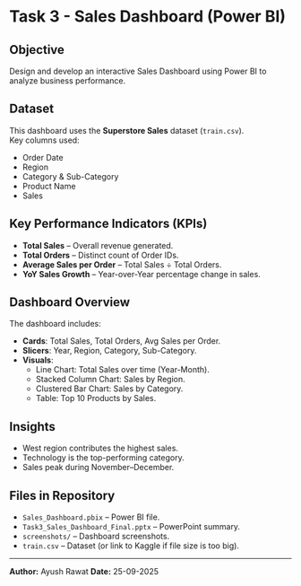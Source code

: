 # Task 3 - Sales Dashboard (Power BI)

## Objective
Design and develop an interactive Sales Dashboard using Power BI to analyze business performance.

## Dataset
This dashboard uses the **Superstore Sales** dataset (`train.csv`).  
Key columns used:
- Order Date
- Region
- Category & Sub-Category
- Product Name
- Sales

## Key Performance Indicators (KPIs)
- **Total Sales** – Overall revenue generated.
- **Total Orders** – Distinct count of Order IDs.
- **Average Sales per Order** – Total Sales ÷ Total Orders.
- **YoY Sales Growth** – Year-over-Year percentage change in sales.

## Dashboard Overview
The dashboard includes:
- **Cards**: Total Sales, Total Orders, Avg Sales per Order.
- **Slicers**: Year, Region, Category, Sub-Category.
- **Visuals**:
  - Line Chart: Total Sales over time (Year-Month).
  - Stacked Column Chart: Sales by Region.
  - Clustered Bar Chart: Sales by Category.
  - Table: Top 10 Products by Sales.

## Insights
- West region contributes the highest sales.
- Technology is the top-performing category.
- Sales peak during November–December.

## Files in Repository
- `Sales_Dashboard.pbix` – Power BI file.
- `Task3_Sales_Dashboard_Final.pptx` – PowerPoint summary.
- `screenshots/` – Dashboard screenshots.
- `train.csv` – Dataset (or link to Kaggle if file size is too big).

---

**Author:** Ayush Rawat 
**Date:** 25-09-2025
